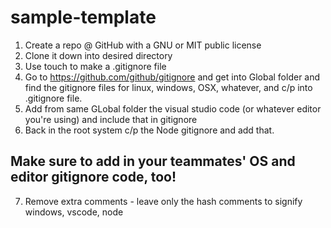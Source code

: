 # sample-template

1. Create a repo @ GitHub  with a GNU or MIT public license
2. Clone it down into desired directory
3. Use touch to make a .gitignore file
4. Go to https://github.com/github/gitignore and get into Global folder and find the gitignore
files for linux, windows, OSX, whatever, and c/p into .gitignore file.
5. Add from same GLobal folder the visual studio code (or whatever editor you're using) and include that in gitignore
6. Back in the root system c/p the Node gitignore and add that.

## Make sure to add in your teammates' OS and editor gitignore code, too!

7. Remove extra comments - leave only the hash comments to signify windows, vscode, node